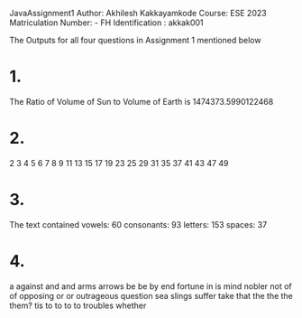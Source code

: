 JavaAssignment1
Author: Akhilesh Kakkayamkode
Course: ESE 2023
Matriculation Number: -
FH Identification : akkak001

The Outputs for all four questions in Assignment 1 mentioned below

# 1.  
The Ratio of Volume of Sun to Volume of Earth is 1474373.5990122468

# 2.   
2
3
4
5
6
7
8
9
11
13
15
17
19
23
25
29
31
35
37
41
43
47
49

# 3. 
The text contained vowels: 60
consonants: 93
letters: 153
spaces: 37

# 4. 
a
against
and
and
arms
arrows
be
be
by
end
fortune
in
is
mind
nobler
not
of
of
opposing
or
or
outrageous
question
sea
slings
suffer
take
that
the
the
the
them?
tis
to
to
to
to
troubles
whether
